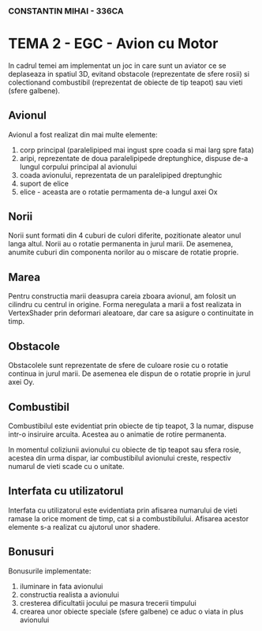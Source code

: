### CONSTANTIN MIHAI - 336CA

# TEMA 2 - EGC - Avion cu Motor

In cadrul temei am implementat un joc in care sunt un aviator ce se deplaseaza
in spatiul 3D, evitand obstacole (reprezentate de sfere rosii) si colectionand
combustibil (reprezentat de obiecte de tip teapot) sau vieti (sfere galbene).

## Avionul
Avionul a fost realizat din mai multe elemente:
1. corp principal (paralelipiped mai ingust spre coada si mai larg spre fata)
2. aripi, reprezentate de doua paralelipipede dreptunghice, dispuse de-a lungul
   corpului principal al avionului
3. coada avionului, reprezentata de un paralelipiped dreptunghic
4. suport de elice
5. elice - aceasta are o rotatie permamenta de-a lungul axei Ox

## Norii
Norii sunt formati din 4 cuburi de culori diferite, pozitionate aleator unul
langa altul. Norii au o rotatie permanenta in jurul marii. De asemenea, anumite
cuburi din componenta norilor au o miscare de rotatie proprie.

## Marea
Pentru constructia marii deasupra careia zboara avionul, am folosit un cilindru
cu centrul in origine. Forma neregulata a marii a fost realizata in 
VertexShader prin deformari aleatoare, dar care sa asigure o continuitate in
timp.

## Obstacole
Obstacolele sunt reprezentate de sfere de culoare rosie cu o rotatie continua
in jurul marii. De asemenea ele dispun de o rotatie proprie in jurul axei Oy.

## Combustibil
Combustibilul este evidentiat prin obiecte de tip teapot, 3 la numar, dispuse
intr-o insiruire arcuita. Acestea au o animatie de rotire permanenta.

In momentul coliziunii avionului cu obiecte de tip teapot sau sfera rosie, 
acestea din urma dispar, iar combustibilul avionului creste, respectiv numarul
de vieti scade cu o unitate.

## Interfata cu utilizatorul
Interfata cu utilizatorul este evidentiata prin afisarea numarului de vieti
ramase la orice moment de timp, cat si a combustibilului.
Afisarea acestor elemente s-a realizat cu ajutorul unor shadere.

## Bonusuri
Bonusurile implementate:
1. iluminare in fata avionului
2. constructia realista a avionului
3. cresterea dificultatii jocului pe masura trecerii timpului
4. crearea unor obiecte speciale (sfere galbene) ce aduc o viata in plus 
   avionului